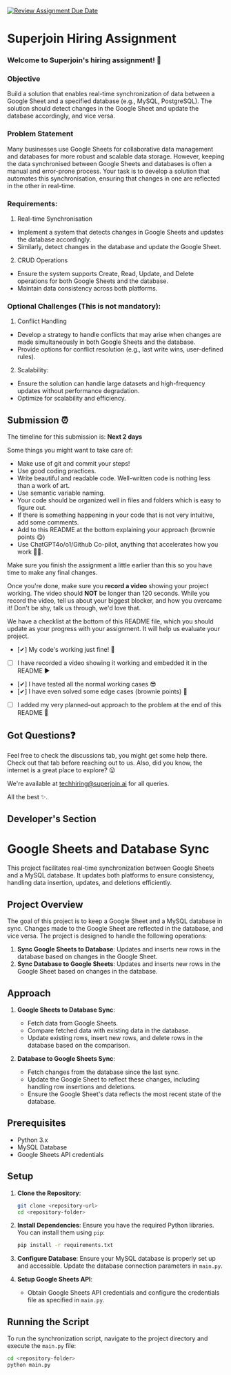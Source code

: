 [![Review Assignment Due Date](https://classroom.github.com/assets/deadline-readme-button-22041afd0340ce965d47ae6ef1cefeee28c7c493a6346c4f15d667ab976d596c.svg)](https://classroom.github.com/a/AHFn7Vbn)
# Superjoin Hiring Assignment

### Welcome to Superjoin's hiring assignment! 🚀

### Objective
Build a solution that enables real-time synchronization of data between a Google Sheet and a specified database (e.g., MySQL, PostgreSQL). The solution should detect changes in the Google Sheet and update the database accordingly, and vice versa.

### Problem Statement
Many businesses use Google Sheets for collaborative data management and databases for more robust and scalable data storage. However, keeping the data synchronised between Google Sheets and databases is often a manual and error-prone process. Your task is to develop a solution that automates this synchronisation, ensuring that changes in one are reflected in the other in real-time.

### Requirements:
1. Real-time Synchronisation
  - Implement a system that detects changes in Google Sheets and updates the database accordingly.
   - Similarly, detect changes in the database and update the Google Sheet.
  2.	CRUD Operations
   - Ensure the system supports Create, Read, Update, and Delete operations for both Google Sheets and the database.
   - Maintain data consistency across both platforms.
   
### Optional Challenges (This is not mandatory):
1. Conflict Handling
- Develop a strategy to handle conflicts that may arise when changes are made simultaneously in both Google Sheets and the database.
- Provide options for conflict resolution (e.g., last write wins, user-defined rules).
    
2. Scalability: 	
- Ensure the solution can handle large datasets and high-frequency updates without performance degradation.
- Optimize for scalability and efficiency.

## Submission ⏰
The timeline for this submission is: **Next 2 days**

Some things you might want to take care of:
- Make use of git and commit your steps!
- Use good coding practices.
- Write beautiful and readable code. Well-written code is nothing less than a work of art.
- Use semantic variable naming.
- Your code should be organized well in files and folders which is easy to figure out.
- If there is something happening in your code that is not very intuitive, add some comments.
- Add to this README at the bottom explaining your approach (brownie points 😋)
- Use ChatGPT4o/o1/Github Co-pilot, anything that accelerates how you work 💪🏽. 

Make sure you finish the assignment a little earlier than this so you have time to make any final changes.

Once you're done, make sure you **record a video** showing your project working. The video should **NOT** be longer than 120 seconds. While you record the video, tell us about your biggest blocker, and how you overcame it! Don't be shy, talk us through, we'd love that.

We have a checklist at the bottom of this README file, which you should update as your progress with your assignment. It will help us evaluate your project.

- [✔] My code's working just fine! 🥳
- [ ] I have recorded a video showing it working and embedded it in the README ▶️
- [✔] I have tested all the normal working cases 😎
- [✔] I have even solved some edge cases (brownie points) 💪
- [ ] I added my very planned-out approach to the problem at the end of this README 📜

## Got Questions❓
Feel free to check the discussions tab, you might get some help there. Check out that tab before reaching out to us. Also, did you know, the internet is a great place to explore? 😛

We're available at techhiring@superjoin.ai for all queries. 

All the best ✨.

## Developer's Section

# Google Sheets and Database Sync

This project facilitates real-time synchronization between Google Sheets and a MySQL database. It updates both platforms to ensure consistency, handling data insertion, updates, and deletions efficiently.

## Project Overview

The goal of this project is to keep a Google Sheet and a MySQL database in sync. Changes made to the Google Sheet are reflected in the database, and vice versa. The project is designed to handle the following operations:

1. **Sync Google Sheets to Database**: Updates and inserts new rows in the database based on changes in the Google Sheet.
2. **Sync Database to Google Sheets**: Updates and inserts new rows in the Google Sheet based on changes in the database.

## Approach

1. **Google Sheets to Database Sync**:
    - Fetch data from Google Sheets.
    - Compare fetched data with existing data in the database.
    - Update existing rows, insert new rows, and delete rows in the database based on the comparison.

2. **Database to Google Sheets Sync**:
    - Fetch changes from the database since the last sync.
    - Update the Google Sheet to reflect these changes, including handling row insertions and deletions.
    - Ensure the Google Sheet's data reflects the most recent state of the database.

## Prerequisites

- Python 3.x
- MySQL Database
- Google Sheets API credentials

## Setup

1. **Clone the Repository**:
    ```bash
    git clone <repository-url>
    cd <repository-folder>
    ```

2. **Install Dependencies**:
    Ensure you have the required Python libraries. You can install them using `pip`:
    ```bash
    pip install -r requirements.txt
    ```

3. **Configure Database**:
    Ensure your MySQL database is properly set up and accessible. Update the database connection parameters in `main.py`.

4. **Setup Google Sheets API**:
    - Obtain Google Sheets API credentials and configure the credentials file as specified in `main.py`.

## Running the Script

To run the synchronization script, navigate to the project directory and execute the `main.py` file:

```bash
cd <repository-folder>
python main.py

